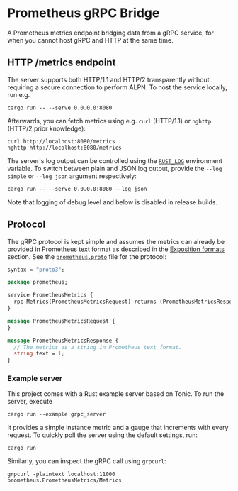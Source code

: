 # Prometheus gRPC Bridge

A Prometheus metrics endpoint bridging data from a gRPC service,
for when you cannot host gRPC and HTTP at the same time.

## HTTP /metrics endpoint

The server supports both HTTP/1.1 and HTTP/2 transparently without
requiring a secure connection to perform ALPN.
To host the service locally, run e.g.

```shell
cargo run -- --serve 0.0.0.0:8080
```

Afterwards, you can fetch metrics using e.g. `curl` (HTTP/1.1) or `nghttp` (HTTP/2 prior knowledge):

```shell
curl http://localhost:8080/metrics
nghttp http://localhost:8080/metrics
````

The server's log output can be controlled using the [`RUST_LOG`] environment variable.
To switch between plain and JSON log output, provide the `--log simple` or
`--log json` argument respectively:

```shell
cargo run -- --serve 0.0.0.0:8080 --log json
```

Note that logging of debug level and below is disabled in release builds.

## Protocol

The gRPC protocol is kept simple and assumes the metrics can already
be provided in Prometheus text format as described in the [Exposition formats]
section. See the [`prometheus.proto`] file for the protocol:

```protobuf
syntax = "proto3";

package prometheus;

service PrometheusMetrics {
  rpc Metrics(PrometheusMetricsRequest) returns (PrometheusMetricsResponse) {}
}

message PrometheusMetricsRequest {
}

message PrometheusMetricsResponse {
  // The metrics as a string in Prometheus text format.
  string text = 1;
}
```

### Example server

This project comes with a Rust example server based on Tonic.
To run the server, execute

```shell
cargo run --example grpc_server
```

It provides a simple instance metric and a gauge that increments
with every request. To quickly poll the server using the default settings, run:

```curl
cargo run
```

Similarly, you can inspect the gRPC call using `grpcurl`:

```shell
grpcurl -plaintext localhost:11000 prometheus.PrometheusMetrics/Metrics
```

[Exposition formats]: https://github.com/prometheus/docs/blob/0ac960bbc57d9a229848f785934455c0f6344a9c/content/docs/instrumenting/exposition_formats.md
[`prometheus.proto`]: protos/prometheus.proto
[`RUST_LOG`]: https://docs.rs/env_logger/0.10.0/env_logger/#enabling-logging
